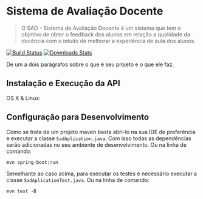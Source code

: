 # Sistema de Avaliação Docente
> O SAD - Sistema de Avaliação Docente é um sistema que tem o objetivo de obter o feedback dos alunos em relação a qualidade da docência com o intuito de melhorar a experiência de aula dos alunos. 

[![Build Status][travis-image]][travis-url]
[![Downloads Stats][npm-downloads]][npm-url]

De um a dois parágrafos sobre o que é seu projeto e o que ele faz.


## Instalação e Execução da API 

OS X & Linux:

## Configuração para Desenvolvimento

Como se trata de um projeto maven basta abrí-lo na sua IDE de preferência e executar a classe ```SadAplication.java```. Com isso todas as dependências serão adicionadas no seu ambiente de desenvolvimento. Ou na linha de comando: 

```
mvn spring-boot:run
```


Semelhante ao caso acima, para executar os testes é necessário executar a classe ```SadAplicationTest.java```. Ou na linha de comando: 

```
mvn test -B
```

<!--## Histórico de lançamentos

* 0.2.1
    * MUDANÇA: Atualização de docs (código do módulo permanece inalterado)
* 0.2.0
    * MUDANÇA: Remove `setDefaultXYZ()`
    * ADD: Adiciona `init()`
* 0.1.1
    * CONSERTADO: Crash quando chama `baz()` (Obrigado @NomeDoContribuidorGeneroso!)
* 0.1.0
    * O primeiro lançamento adequado
    * MUDANÇA: Renomeia `foo()` para `bar()`
* 0.0.1
    * Trabalho em andamento
-->

[npm-image]: https://img.shields.io/npm/v/datadog-metrics.svg?style=flat-square
[npm-url]: https://npmjs.org/package/datadog-metrics
[npm-downloads]: https://img.shields.io/npm/dm/datadog-metrics.svg?style=flat-square
[travis-image]: https://img.shields.io/travis/dbader/node-datadog-metrics/master.svg?style=flat-square
[travis-url]: https://travis-ci.org/sad-ufcg/back-end.svg?branch=master

